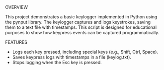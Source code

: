 OVERVIEW 

This project demonstrates a basic keylogger implemented in Python using the pynput library. The keylogger captures and logs keystrokes, saving them to a text file with timestamps. This script is designed for educational purposes to show how keypress events can be captured programmatically.

FEATURES

  - Logs each key pressed, including special keys (e.g., Shift, Ctrl, Space).
  - Saves keypress logs with timestamps in a file (keylog.txt).
  - Stops logging when the Esc key is pressed.
